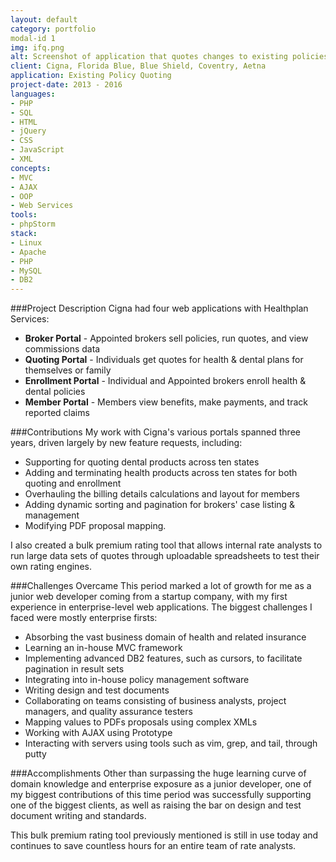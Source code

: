 ```yaml
---
layout: default
category: portfolio
modal-id 1
img: ifq.png
alt: Screenshot of application that quotes changes to existing policies
client: Cigna, Florida Blue, Blue Shield, Coventry, Aetna
application: Existing Policy Quoting
project-date: 2013 - 2016
languages:
- PHP
- SQL
- HTML
- jQuery
- CSS
- JavaScript
- XML
concepts:
- MVC
- AJAX
- OOP
- Web Services
tools:
- phpStorm
stack:
- Linux
- Apache
- PHP
- MySQL
- DB2
---
```


###Project Description
Cigna had four web applications with Healthplan Services:

- **Broker Portal** - Appointed brokers sell policies, run quotes, and view commissions data
- **Quoting Portal** - Individuals get quotes for health & dental plans for themselves or family
- **Enrollment Portal** - Individual and Appointed brokers enroll health & dental policies
- **Member Portal** - Members view benefits, make payments, and track reported claims

###Contributions
My work with Cigna's various portals spanned three years, driven largely by new feature requests, including:

- Supporting for quoting dental products across ten states
- Adding and terminating health products across ten states for both quoting and enrollment
- Overhauling the billing details calculations and layout for members
- Adding dynamic sorting and pagination for brokers' case listing & management
- Modifying PDF proposal mapping.

I also created a bulk premium rating tool that allows internal rate analysts to run large data sets of quotes through uploadable spreadsheets to test their own rating engines.

###Challenges Overcame
This period marked a lot of growth for me as a junior web developer coming from a startup company, with my first experience in enterprise-level web applications. The biggest challenges I faced were mostly enterprise firsts:

- Absorbing the vast business domain of health and related insurance
- Learning an in-house MVC framework
- Implementing advanced DB2 features, such as cursors, to facilitate pagination in result sets
- Integrating into in-house policy management software
- Writing design and test documents
- Collaborating on teams consisting of business analysts, project managers, and quality assurance testers
- Mapping values to PDFs proposals using complex XMLs
- Working with AJAX using Prototype
- Interacting with servers using tools such as vim, grep, and tail, through putty

###Accomplishments
Other than surpassing the huge learning curve of domain knowledge and enterprise exposure as a junior developer, one of my biggest contributions of this time period was successfully supporting one of the biggest clients, as well as raising the bar on design and test document writing and standards.

This bulk premium rating tool previously mentioned is still in use today and continues to save countless hours for an entire team of rate analysts.
